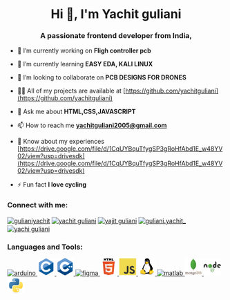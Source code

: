 <h1 align="center">Hi 👋, I'm Yachit guliani</h1>
<h3 align="center">A passionate frontend developer from India,</h3>

- 🔭 I’m currently working on **Fligh controller pcb**

- 🌱 I’m currently learning **EASY EDA, KALI LINUX**

- 👯 I’m looking to collaborate on **PCB DESIGNS FOR DRONES**

- 👨‍💻 All of my projects are available at [https://github.com/yachitguliani](https://github.com/yachitguliani)

- 💬 Ask me about **HTML,CSS,JAVASCRIPT**

- 📫 How to reach me **yachitguliani2005@gmail.com**

- 📄 Know about my experiences [https://drive.google.com/file/d/1CqUYBquTfygSP3gRoHfAbd1E_w48YV02/view?usp=drivesdk](https://drive.google.com/file/d/1CqUYBquTfygSP3gRoHfAbd1E_w48YV02/view?usp=drivesdk)

- ⚡ Fun fact **I love cycling**

<h3 align="left">Connect with me:</h3>
<p align="left">
<a href="https://twitter.com/gulianiyachit" target="blank"><img align="center" src="https://raw.githubusercontent.com/rahuldkjain/github-profile-readme-generator/master/src/images/icons/Social/twitter.svg" alt="gulianiyachit" height="30" width="40" /></a>
<a href="https://linkedin.com/in/yachit guliani" target="blank"><img align="center" src="https://raw.githubusercontent.com/rahuldkjain/github-profile-readme-generator/master/src/images/icons/Social/linked-in-alt.svg" alt="yachit guliani" height="30" width="40" /></a>
<a href="https://fb.com/yajit guliani" target="blank"><img align="center" src="https://raw.githubusercontent.com/rahuldkjain/github-profile-readme-generator/master/src/images/icons/Social/facebook.svg" alt="yajit guliani" height="30" width="40" /></a>
<a href="https://instagram.com/guliani.yachit_" target="blank"><img align="center" src="https://raw.githubusercontent.com/rahuldkjain/github-profile-readme-generator/master/src/images/icons/Social/instagram.svg" alt="guliani.yachit_" height="30" width="40" /></a>
<a href="https://www.youtube.com/c/yachi guliani" target="blank"><img align="center" src="https://raw.githubusercontent.com/rahuldkjain/github-profile-readme-generator/master/src/images/icons/Social/youtube.svg" alt="yachi guliani" height="30" width="40" /></a>
</p>

<h3 align="left">Languages and Tools:</h3>
<p align="left"> <a href="https://www.arduino.cc/" target="_blank" rel="noreferrer"> <img src="https://cdn.worldvectorlogo.com/logos/arduino-1.svg" alt="arduino" width="40" height="40"/> </a> <a href="https://www.cprogramming.com/" target="_blank" rel="noreferrer"> <img src="https://raw.githubusercontent.com/devicons/devicon/master/icons/c/c-original.svg" alt="c" width="40" height="40"/> </a> <a href="https://www.w3schools.com/cpp/" target="_blank" rel="noreferrer"> <img src="https://raw.githubusercontent.com/devicons/devicon/master/icons/cplusplus/cplusplus-original.svg" alt="cplusplus" width="40" height="40"/> </a> <a href="https://www.figma.com/" target="_blank" rel="noreferrer"> <img src="https://www.vectorlogo.zone/logos/figma/figma-icon.svg" alt="figma" width="40" height="40"/> </a> <a href="https://www.w3.org/html/" target="_blank" rel="noreferrer"> <img src="https://raw.githubusercontent.com/devicons/devicon/master/icons/html5/html5-original-wordmark.svg" alt="html5" width="40" height="40"/> </a> <a href="https://developer.mozilla.org/en-US/docs/Web/JavaScript" target="_blank" rel="noreferrer"> <img src="https://raw.githubusercontent.com/devicons/devicon/master/icons/javascript/javascript-original.svg" alt="javascript" width="40" height="40"/> </a> <a href="https://www.linux.org/" target="_blank" rel="noreferrer"> <img src="https://raw.githubusercontent.com/devicons/devicon/master/icons/linux/linux-original.svg" alt="linux" width="40" height="40"/> </a> <a href="https://www.mathworks.com/" target="_blank" rel="noreferrer"> <img src="https://upload.wikimedia.org/wikipedia/commons/2/21/Matlab_Logo.png" alt="matlab" width="40" height="40"/> </a> <a href="https://www.mongodb.com/" target="_blank" rel="noreferrer"> <img src="https://raw.githubusercontent.com/devicons/devicon/master/icons/mongodb/mongodb-original-wordmark.svg" alt="mongodb" width="40" height="40"/> </a> <a href="https://nodejs.org" target="_blank" rel="noreferrer"> <img src="https://raw.githubusercontent.com/devicons/devicon/master/icons/nodejs/nodejs-original-wordmark.svg" alt="nodejs" width="40" height="40"/> </a> <a href="https://www.python.org" target="_blank" rel="noreferrer"> <img src="https://raw.githubusercontent.com/devicons/devicon/master/icons/python/python-original.svg" alt="python" width="40" height="40"/> </a> </p>


<!---
yachitguliani/yachitguliani is a ✨ special ✨ repository because its `README.md` (this file) appears on your GitHub profile.
You can click the Preview link to take a look at your changes.
--->
